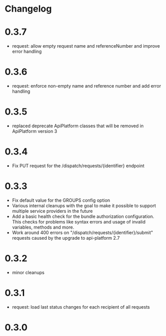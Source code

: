 # Changelog

# 0.3.7

- request: allow empty request name and referenceNumber and improve error handling

# 0.3.6

- request: enforce non-empty name and reference number and add error handling

# 0.3.5

- replaced deprecate ApiPlatform classes that will be removed in ApiPlatform version 3

# 0.3.4

- Fix PUT request for the /dispatch/requests/{identifier} endpoint

# 0.3.3

- Fix default value for the GROUPS config option
- Various internal cleanups with the goal to make it possible to support multiple service providers in the future
- Add a basic health check for the bundle authorization configuration. This checks for problems
like syntax errors and usage of invalid variables, methods and more.
- Work around 400 errors on "/dispatch/requests/{identifier}/submit" requests caused by the upgrade to api-platform 2.7

# 0.3.2

- minor cleanups

# 0.3.1

- request: load last status changes for each recipient of all requests

# 0.3.0
